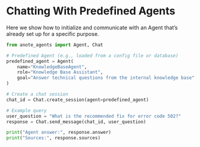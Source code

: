 
# Chatting With Predefined Agents

Here we show how to initialize and communicate with an Agent that’s already set up for a specific purpose.

```python
from anote_agents import Agent, Chat

# Predefined Agent (e.g., loaded from a config file or database)
predefined_agent = Agent(
    name="KnowledgeBaseAgent",
    role="Knowledge Base Assistant",
    goal="Answer technical questions from the internal knowledge base"
)

# Create a chat session
chat_id = Chat.create_session(agent=predefined_agent)

# Example query
user_question = "What is the recommended fix for error code 502?"
response = Chat.send_message(chat_id, user_question)

print("Agent answer:", response.answer)
print("Sources:", response.sources)
